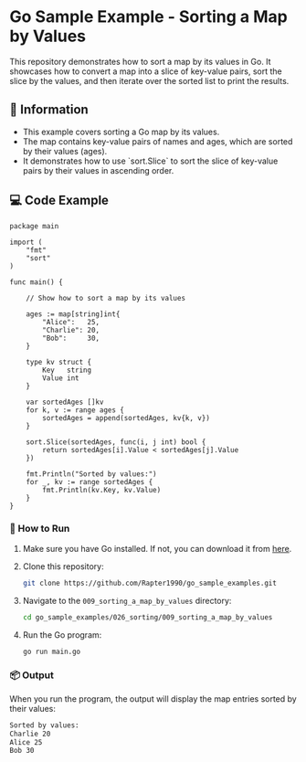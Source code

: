 # Go Sample Example - Sorting a Map by Values

This repository demonstrates how to sort a map by its values in Go. It showcases how to convert a map into a slice of key-value pairs, sort the slice by the values, and then iterate over the sorted list to print the results.

## 📖 Information

<ul style="list-style-type:disc">
  <li>This example covers sorting a Go map by its values.</li>
  <li>The map contains key-value pairs of names and ages, which are sorted by their values (ages).</li>
  <li>It demonstrates how to use `sort.Slice` to sort the slice of key-value pairs by their values in ascending order.</li>
</ul>

## 💻 Code Example

```golang
package main

import (
	"fmt"
	"sort"
)

func main() {

	// Show how to sort a map by its values

	ages := map[string]int{
		"Alice":   25,
		"Charlie": 20,
		"Bob":     30,
	}

	type kv struct {
		Key   string
		Value int
	}

	var sortedAges []kv
	for k, v := range ages {
		sortedAges = append(sortedAges, kv{k, v})
	}

	sort.Slice(sortedAges, func(i, j int) bool {
		return sortedAges[i].Value < sortedAges[j].Value
	})

	fmt.Println("Sorted by values:")
	for _, kv := range sortedAges {
		fmt.Println(kv.Key, kv.Value)
	}
}
```

### 🏃 How to Run

1. Make sure you have Go installed. If not, you can download it from [here](https://golang.org/dl/).
2. Clone this repository:

   ```bash
   git clone https://github.com/Rapter1990/go_sample_examples.git
   ```

3. Navigate to the `009_sorting_a_map_by_values` directory:

   ```bash
   cd go_sample_examples/026_sorting/009_sorting_a_map_by_values
   ```

4. Run the Go program:

   ```bash
   go run main.go
   ```

### 📦 Output

When you run the program, the output will display the map entries sorted by their values:

```bash
Sorted by values:
Charlie 20
Alice 25
Bob 30
```